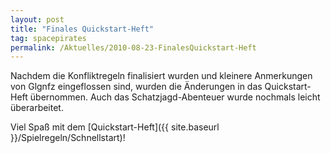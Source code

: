```yaml
---
layout: post
title: "Finales Quickstart-Heft"
tag: spacepirates
permalink: /Aktuelles/2010-08-23-FinalesQuickstart-Heft
---
```


Nachdem die Konfliktregeln finalisiert wurden und kleinere Anmerkungen von Glgnfz eingeflossen sind, wurden die Änderungen in das Quickstart-Heft übernommen. Auch das Schatzjagd-Abenteuer wurde nochmals leicht überarbeitet.

Viel Spaß mit dem [Quickstart-Heft]({{ site.baseurl }}/Spielregeln/Schnellstart)!



